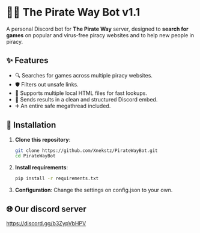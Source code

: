 # 🏴‍☠️ The Pirate Way Bot v1.1

A personal Discord bot for **The Pirate Way** server, designed to **search for games** on popular and virus-free piracy websites and to help new people in piracy.

## ✨ Features
- 🔍 Searches for games across multiple piracy websites.
- 🛡️ Filters out unsafe links.
- 📂 Supports multiple local HTML files for fast lookups.
- 📜 Sends results in a clean and structured Discord embed.
- ➕ An entire safe megathread included.

## 🚀 Installation
1. **Clone this repository**:
   ```bash
   git clone https://github.com/Xnekstz/PirateWayBot.git
   cd PirateWayBot
   ```
2. **Install requirements**:
   ```bash
   pip install -r requirements.txt
   ```
3. **Configuration**:
   Change the settings on config.json to your own.

## 🌐 Our discord server
https://discord.gg/b3ZypVbHPV
